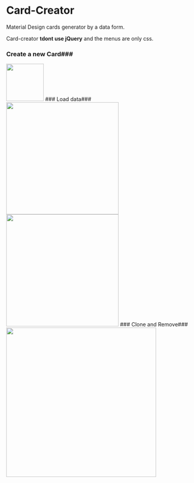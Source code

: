 # Card-Creator
Material Design cards generator by a data form.

Card-creator **tdont use jQuery** and the menus are only css.

### Create a new Card###
<img src="http://delvallejonatan.com/cardcreator/img/1.png" width="100"/>
### Load data###
<img src="http://delvallejonatan.com/cardcreator/img/2.png" width="300"/>
<img src="http://delvallejonatan.com/cardcreator/img/3.png" width="300"/>
### Clone and Remove###
<img src="http://delvallejonatan.com/cardcreator/img/4.png" width="400"/>

